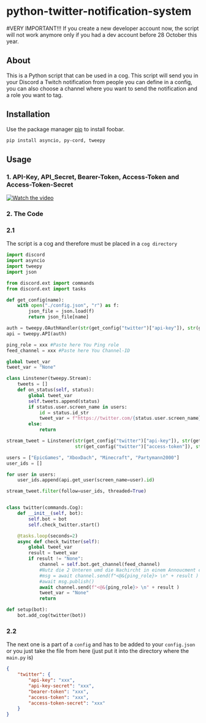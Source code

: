 # python-twitter-notification-system


#VERY IMPORTANT!!!
If you create a new developer account now, the script will not work anymore only if you had a dev account before 28 October this year. 




## About

This is a Python script that can be used in a cog. This script will send you in your Discord a Twitch notification from people you can define in a config, you can also choose a channel where you want to send the notification and a role you want to tag.

## Installation

Use the package manager [pip](https://pip.pypa.io/en/stable/) to install foobar.

```bash
pip install asyncio, py-cord, tweepy
```

## Usage

### 1. API-Key, API_Secret, Bearer-Token, Access-Token and Access-Token-Secret
[![Watch the video](https://devportalawards.org/sites/default/files/styles/nominees_image/public/2021-06/Screenshot%202021-06-04%20at%2011.55.25.png?itok=QuqgbYrb)](https://www.youtube.com/watch?v=gonG7_ffwsk)

### 2. The Code

### 2.1
The script is a cog and therefore must be placed in a `cog directory`

```python
import discord
import asyncio
import tweepy
import json

from discord.ext import commands
from discord.ext import tasks

def get_config(name):
    with open("./config.json", "r") as f:
        json_file = json.load(f)
        return json_file[name]

auth = tweepy.OAuthHandler(str(get_config("twitter")["api-key"]), str(get_config("twitter")["api-key-secret"]), str(get_config("twitter")["access-token"]), str(get_config("twitter")["access-token-secret"]))
api = tweepy.API(auth)

ping_role = xxx #Paste here You Ping role
feed_channel = xxx #Paste here You Channel-ID

global tweet_var
tweet_var = "None"

class Linstener(tweepy.Stream):
    tweets = []
    def on_status(self, status):
        global tweet_var
        self.tweets.append(status)
        if status.user.screen_name in users:
            id = status.id_str
            tweet_var = f"https://twitter.com/{status.user.screen_name}/status/{id}"
        else:
            return

stream_tweet = Linstener(str(get_config("twitter")["api-key"]), str(get_config("twitter")["api-key-secret"]),
                         str(get_config("twitter")["access-token"]), str(get_config("twitter")["access-token-secret"]))

users = ["EpicGames", "XboxDach", "Minecraft", "Partymann2000"]
user_ids = []

for user in users:
    user_ids.append(api.get_user(screen_name=user).id)

stream_tweet.filter(follow=user_ids, threaded=True)


class twitter(commands.Cog):
    def __init__(self, bot):
        self.bot = bot
        self.check_twitter.start()

    @tasks.loop(seconds=2)
    async def check_twitter(self):
        global tweet_var
        result = tweet_var
        if result != "None":
            channel = self.bot.get_channel(feed_channel)
            #Nutz die 2 Unteren umd die Nachircht in einem Annoucment channel zu senden
            #msg = await channel.send(f"<@&{ping_role}> \n" + result )
            #await msg.publish()
            await channel.send(f"<@&{ping_role}> \n" + result )
            tweet_var = "None"
            return

def setup(bot):
    bot.add_cog(twitter(bot))
```

### 2.2
The next one is a part of a `config` and has to be added to your `config.json` or you just take the file from here (just put it into the directory where the `main.py` is)

```json
{
	"twitter": {
        "api-key": "xxx",
        "api-key-secret": "xxx",
        "bearer-token": "xxx",
        "access-token": "xxx",
        "access-token-secret": "xxx"
    }
}
```
